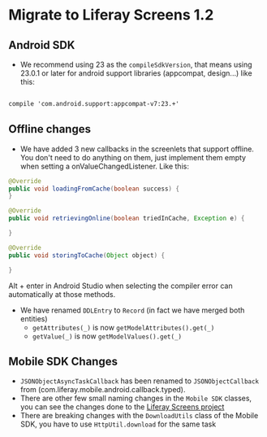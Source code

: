 # Migrate to Liferay Screens 1.2

## Android SDK

* We recommend using 23 as the `compileSdkVersion`, that means using 23.0.1 or later for android support libraries (appcompat, design...) like this:

```xml

compile 'com.android.support:appcompat-v7:23.+'

```

## Offline changes

* We have added 3 new callbacks in the screenlets that support offline. You don't need to do anything on them, just implement them empty when setting a onValueChangedListener. Like this:

```java
@Override
public void loadingFromCache(boolean success) {		
}

@Override
public void retrievingOnline(boolean triedInCache, Exception e) {

}

@Override
public void storingToCache(Object object) {

}
```

Alt + enter in Android Studio when selecting the compiler error can automatically at those methods.

* We have renamed `DDLEntry` to `Record` (in fact we have merged both entities)
	* `getAttributes(_)` is now `getModelAttributes().get(_)`
	* `getValue(_)` is now `getModelValues().get(_)`

## Mobile SDK Changes

* `JSONObjectAsyncTaskCallback` has been renamed to `JSONObjectCallback` from (com.liferay.mobile.android.callback.typed).
* There are other few small naming changes in the `Mobile SDK` classes, you can see the changes done to the [Liferay Screens project](https://github.com/liferay/liferay-screens/commit/891ae692b2623f74fd19065a5dd45098e45c5fbf)
* There are breaking changes with the `DownloadUtils` class of the Mobile SDK, you have to use `HttpUtil.download` for the same task